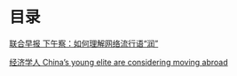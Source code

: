 # 目录

[联合早报 下午察：如何理解网络流行语“润”](下午察：如何理解网络流行语“润”.md)

[经济学人 China’s young elite are considering moving abroad](China_young_elite_are_considering_moving_abroad.md)
